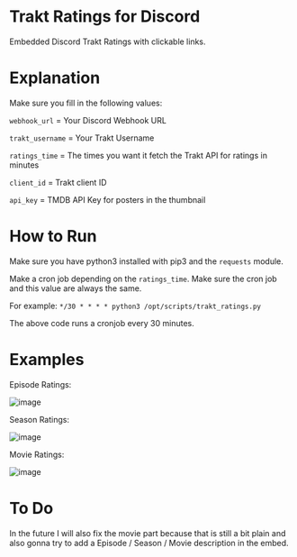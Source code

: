 # Trakt Ratings for Discord
Embedded Discord Trakt Ratings with clickable links.

# Explanation

Make sure you fill in the following values:

`webhook_url` = Your Discord Webhook URL

`trakt_username` = Your Trakt Username

`ratings_time` = The times you want it fetch the Trakt API for ratings in minutes

`client_id` = Trakt client ID

`api_key` = TMDB API Key for posters in the thumbnail

# How to Run

Make sure you have python3 installed with pip3 and the `requests` module.

Make a cron job depending on the `ratings_time`. Make sure the cron job and this value are always the same.

For example: `*/30 * * * * python3 /opt/scripts/trakt_ratings.py`

The above code runs a cronjob every 30 minutes.

# Examples

Episode Ratings:

![image](https://user-images.githubusercontent.com/39315068/226564147-2b8a7c95-de18-4acc-ab2c-919163e61ef2.png)

Season Ratings:

![image](https://user-images.githubusercontent.com/39315068/226564205-25a8f168-0512-4788-8f25-e50625ccfbf9.png)

Movie Ratings:

![image](https://user-images.githubusercontent.com/39315068/226564346-ebb2c752-a88a-4b9d-9df4-bf2587e8ba0a.png)

# To Do

In the future I will also fix the movie part because that is still a bit plain and also gonna try to add a Episode / Season / Movie description in the embed.
